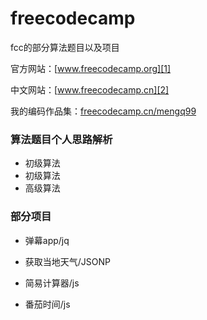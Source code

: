 # freecodecamp

fcc的部分算法题目以及项目

官方网站：[www.freecodecamp.org][1]

中文网站：[www.freecodecamp.cn][2]

我的编码作品集：[freecodecamp.cn/mengq99][3]

### 算法题目个人思路解析

- 初级算法
- 初级算法
- 高级算法

### 部分项目

- 弹幕app/jq
- 获取当地天气/JSONP
- 简易计算器/js
- 番茄时间/js



  [1]: https://www.freecodecamp.org
  [2]: http://www.freecodecamp.cn
  [3]: https://freecodecamp.cn/mengq99